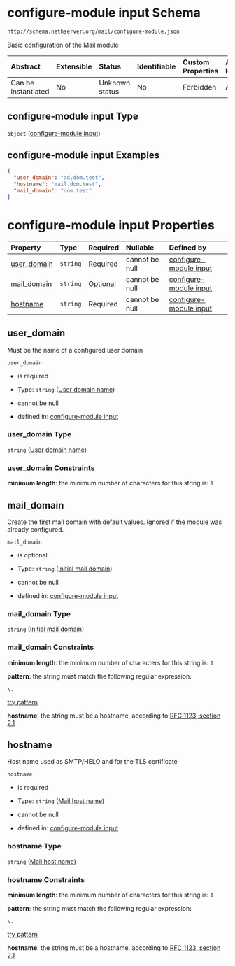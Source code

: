 # configure-module input Schema

```txt
http://schema.nethserver.org/mail/configure-module.json
```

Basic configuration of the Mail module

| Abstract            | Extensible | Status         | Identifiable | Custom Properties | Additional Properties | Access Restrictions | Defined In                                                                 |
| :------------------ | :--------- | :------------- | :----------- | :---------------- | :-------------------- | :------------------ | :------------------------------------------------------------------------- |
| Can be instantiated | No         | Unknown status | No           | Forbidden         | Allowed               | none                | [configure-module.json](mail/configure-module.json "open original schema") |

## configure-module input Type

`object` ([configure-module input](configure-module.md))

## configure-module input Examples

```json
{
  "user_domain": "ad.dom.test",
  "hostname": "mail.dom.test",
  "mail_domain": "dom.test"
}
```

# configure-module input Properties

| Property                     | Type     | Required | Nullable       | Defined by                                                                                                                                                     |
| :--------------------------- | :------- | :------- | :------------- | :------------------------------------------------------------------------------------------------------------------------------------------------------------- |
| [user\_domain](#user_domain) | `string` | Required | cannot be null | [configure-module input](configure-module-properties-user-domain-name.md "http://schema.nethserver.org/mail/configure-module.json#/properties/user_domain")    |
| [mail\_domain](#mail_domain) | `string` | Optional | cannot be null | [configure-module input](configure-module-properties-initial-mail-domain.md "http://schema.nethserver.org/mail/configure-module.json#/properties/mail_domain") |
| [hostname](#hostname)        | `string` | Required | cannot be null | [configure-module input](configure-module-properties-mail-host-name.md "http://schema.nethserver.org/mail/configure-module.json#/properties/hostname")         |

## user\_domain

Must be the name of a configured user domain

`user_domain`

* is required

* Type: `string` ([User domain name](configure-module-properties-user-domain-name.md))

* cannot be null

* defined in: [configure-module input](configure-module-properties-user-domain-name.md "http://schema.nethserver.org/mail/configure-module.json#/properties/user_domain")

### user\_domain Type

`string` ([User domain name](configure-module-properties-user-domain-name.md))

### user\_domain Constraints

**minimum length**: the minimum number of characters for this string is: `1`

## mail\_domain

Create the first mail domain with default values. Ignored if the module was already configured.

`mail_domain`

* is optional

* Type: `string` ([Initial mail domain](configure-module-properties-initial-mail-domain.md))

* cannot be null

* defined in: [configure-module input](configure-module-properties-initial-mail-domain.md "http://schema.nethserver.org/mail/configure-module.json#/properties/mail_domain")

### mail\_domain Type

`string` ([Initial mail domain](configure-module-properties-initial-mail-domain.md))

### mail\_domain Constraints

**minimum length**: the minimum number of characters for this string is: `1`

**pattern**: the string must match the following regular expression:&#x20;

```regexp
\.
```

[try pattern](https://regexr.com/?expression=%5C. "try regular expression with regexr.com")

**hostname**: the string must be a hostname, according to [RFC 1123, section 2.1](https://tools.ietf.org/html/rfc1123 "check the specification")

## hostname

Host name used as SMTP/HELO and for the TLS certificate

`hostname`

* is required

* Type: `string` ([Mail host name](configure-module-properties-mail-host-name.md))

* cannot be null

* defined in: [configure-module input](configure-module-properties-mail-host-name.md "http://schema.nethserver.org/mail/configure-module.json#/properties/hostname")

### hostname Type

`string` ([Mail host name](configure-module-properties-mail-host-name.md))

### hostname Constraints

**minimum length**: the minimum number of characters for this string is: `1`

**pattern**: the string must match the following regular expression:&#x20;

```regexp
\.
```

[try pattern](https://regexr.com/?expression=%5C. "try regular expression with regexr.com")

**hostname**: the string must be a hostname, according to [RFC 1123, section 2.1](https://tools.ietf.org/html/rfc1123 "check the specification")
